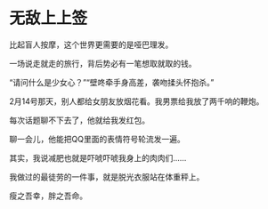 # 无敌上上签

比起盲人按摩，这个世界更需要的是哑巴理发。 

一场说走就走的旅行，背后势必有一笔想取就取的钱。 

“请问什么是少女心？”“壁咚牵手身高差，袭吻揉头怀抱杀。” 

2月14号那天，别人都给女朋友放烟花看。我男票给我放了两千响的鞭炮。 

每次话题聊不下去了，他就给我发红包。 

聊一会儿，他能把QQ里面的表情符号轮流发一遍。 

其实，我说减肥也就是吓唬吓唬我身上的肉肉们…… 

我做过的最徒劳的一件事，就是脱光衣服站在体重秤上。 

瘦之吾幸，胖之吾命。